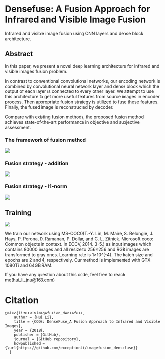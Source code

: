 # Densefuse: A Fusion Approach for Infrared and Visible Image Fusion
Infrared and visible image fusion using CNN layers and dense block architecture.

## Abstract
In this paper, we present a novel deep learning architecture for infrared and visible images fusion problem. 

In contrast to conventional convolutional networks, our encoding network is combined by convolutional neural network layer and dense block which the output of each layer is connected to every other layer. We attempt to use this architecture to get more useful features from source images in encoder process. Then appropriate fusion strategy is utilized to fuse these features. Finally, the fused image is reconstructed by decoder. 

Compare with existing fusion methods, the proposed fusion method achieves state-of-the-art performance in objective and subjective assessment.

### The framework of fusion method
![](https://github.com/exceptionLi/imagefusion_densefuse/blob/master/figures/framework.png)

### Fusion strategy - addition
![](https://github.com/exceptionLi/imagefusion_densefuse/blob/master/figures/fuse_addition.png)

### Fusion strategy - l1-norm
![](https://github.com/exceptionLi/imagefusion_densefuse/blob/master/figures/fuse_l1norm.png)


## Training

![](https://github.com/exceptionLi/imagefusion_densefuse/blob/master/figures/train.png)

We train our network using MS-COCO(T.-Y. Lin, M. Maire, S. Belongie, J. Hays, P. Perona, D. Ramanan, P. Dollar, and C. L. Zitnick. Microsoft coco: Common objects in context. In ECCV, 2014. 3-5.) as input images which contains 80000 images and all resize to 256×256 and RGB images are transformed to gray ones. Learning rate is 1×10^(-4). The batch size and epochs are 2 and 4, respectively. Our method is implemented with GTX 1080Ti and 64GB RAM.

If you have any question about this code, feel free to reach me(hui_li_jnu@163.com)


# Citation
```
@misc{li2018IVimagefusion_densefuse,
    author = {Hui Li},
    title = {CODE: DenseFuse_A Fusion Approach to Infrared and Visible Images},
    year = {2018},
    publisher = {GitHub},
    journal = {GitHub repository},
    howpublished = {\url{https://github.com/exceptionLi/imagefusion_densefuse}}
  }
```
